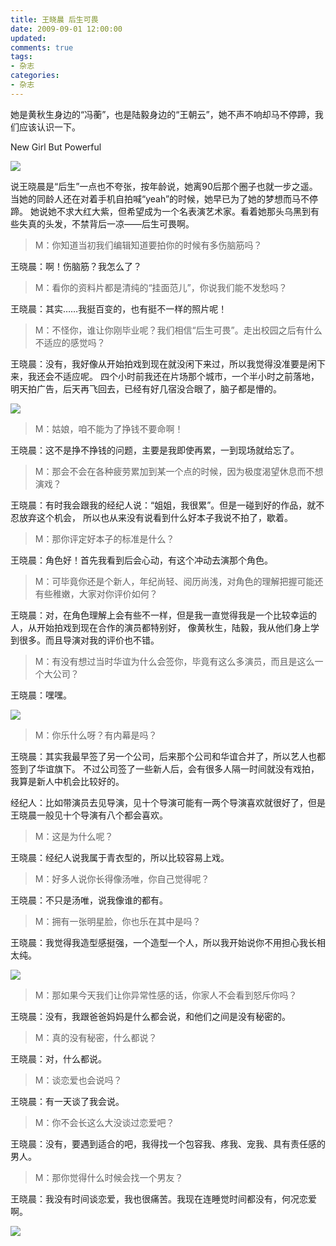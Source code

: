 ```yaml
---
title: 王晓晨 后生可畏
date: 2009-09-01 12:00:00
updated:
comments: true
tags:
- 杂志
categories:
- 杂志
---
```


她是黄秋生身边的“冯蘅”，也是陆毅身边的“王朝云”，她不声不响却马不停蹄，我们应该认识一下。

<!--more-->

New Girl But Powerful

![](/img/magazine/001/001-001.jpeg)

说王晓晨是“后生”一点也不夸张，按年龄说，她离90后那个圈子也就一步之遥。当她的同龄人还在对着手机自拍喊“yeah”的时候，她早已为了她的梦想而马不停蹄。
她说她不求大红大紫，但希望成为一个名表演艺术家。看着她那头乌黑到有些失真的头发，不禁背后一凉——后生可畏啊。

>M：你知道当初我们编辑知道要拍你的时候有多伤脑筋吗？

王晓晨：啊！伤脑筋？我怎么了？

>M：看你的资料片都是清纯的“挂面范儿”，你说我们能不发愁吗？

王晓晨：其实……我挺百变的，也有挺不一样的照片呢！

>M：不怪你，谁让你刚毕业呢？我们相信“后生可畏”。走出校园之后有什么不适应的感觉吗？

王晓晨：没有，我好像从开始拍戏到现在就没闲下来过，所以我觉得没准要是闲下来，我还会不适应呢。
四个小时前我还在片场那个城市，一个半小时之前落地，明天拍广告，后天再飞回去，已经有好几宿没合眼了，脑子都是懵的。

![](/img/magazine/001/001-002.jpeg)

>M：姑娘，咱不能为了挣钱不要命啊！

王晓晨：这不是挣不挣钱的问题，主要是我即使再累，一到现场就给忘了。

>M：那会不会在各种疲劳累加到某一个点的时候，因为极度渴望休息而不想演戏？

王晓晨：有时我会跟我的经纪人说：“姐姐，我很累”。但是一碰到好的作品，就不忍放弃这个机会，
所以也从来没有说看到什么好本子我说不拍了，歇着。

>M：那你评定好本子的标准是什么？

王晓晨：角色好！首先我看到后会心动，有这个冲动去演那个角色。

>M：可毕竟你还是个新人，年纪尚轻、阅历尚浅，对角色的理解把握可能还有些稚嫩，大家对你评价如何？

王晓晨：对，在角色理解上会有些不一样，但是我一直觉得我是一个比较幸运的人，从开始拍戏到现在合作的演员都特别好，
像黄秋生，陆毅，我从他们身上学到很多。而且导演对我的评价也不错。
>M：有没有想过当时华谊为什么会签你，毕竟有这么多演员，而且是这么一个大公司？

王晓晨：嘿嘿。

![](/img/magazine/001/001-003.jpeg)

>M：你乐什么呀？有内幕是吗？

王晓晨：其实我最早签了另一个公司，后来那个公司和华谊合并了，所以艺人也都签到了华谊旗下。
不过公司签了一些新人后，会有很多人隔一时间就没有戏拍，我算是新人中机会比较好的。

经纪人：比如带演员去见导演，见十个导演可能有一两个导演喜欢就很好了，但是王晓晨一般见十个导演有八个都会喜欢。

>M：这是为什么呢？

王晓晨：经纪人说我属于青衣型的，所以比较容易上戏。

>M：好多人说你长得像汤唯，你自己觉得呢？

王晓晨：不只是汤唯，说我像谁的都有。

>M：拥有一张明星脸，你也乐在其中是吗？

王晓晨：我觉得我造型感挺强，一个造型一个人，所以我开始说你不用担心我长相太纯。

![](/img/magazine/001/001-004.jpeg)

>M：那如果今天我们让你异常性感的话，你家人不会看到怒斥你吗？

王晓晨：没有，我跟爸爸妈妈是什么都会说，和他们之间是没有秘密的。

>M：真的没有秘密，什么都说？

王晓晨：对，什么都说。

>M：谈恋爱也会说吗？

王晓晨：有一天谈了我会说。

>M：你不会长这么大没谈过恋爱吧？

王晓晨：没有，要遇到适合的吧，我得找一个包容我、疼我、宠我、具有责任感的男人。

>M：那你觉得什么时候会找一个男友？

王晓晨：我没有时间谈恋爱，我也很痛苦。我现在连睡觉时间都没有，何况恋爱啊。

![](/img/magazine/001/001-005.jpeg)
